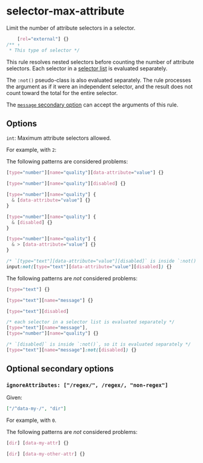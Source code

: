 # selector-max-attribute

Limit the number of attribute selectors in a selector.

<!-- prettier-ignore -->
```css
    [rel="external"] {}
/** ↑
 * This type of selector */
```

This rule resolves nested selectors before counting the number of attribute selectors. Each selector in a [selector list](https://www.w3.org/TR/selectors4/#selector-list) is evaluated separately.

The `:not()` pseudo-class is also evaluated separately. The rule processes the argument as if it were an independent selector, and the result does not count toward the total for the entire selector.

The [`message` secondary option](https://github.com/stylelint/stylelint/tree/15.10.3/docsuser-guideconfigure.md#message) can accept the arguments of this rule.

## Options

`int`: Maximum attribute selectors allowed.

For example, with `2`:

The following patterns are considered problems:

<!-- prettier-ignore -->
```css
[type="number"][name="quality"][data-attribute="value"] {}
```

<!-- prettier-ignore -->
```css
[type="number"][name="quality"][disabled] {}
```

<!-- prettier-ignore -->
```css
[type="number"][name="quality"] {
  & [data-attribute="value"] {}
}
```

<!-- prettier-ignore -->
```css
[type="number"][name="quality"] {
  & [disabled] {}
}
```

<!-- prettier-ignore -->
```css
[type="number"][name="quality"] {
  & > [data-attribute="value"] {}
}
```

<!-- prettier-ignore -->
```css
/* `[type="text"][data-attribute="value"][disabled]` is inside `:not()`, so it is evaluated separately */
input:not([type="text"][data-attribute="value"][disabled]) {}
```

The following patterns are _not_ considered problems:

<!-- prettier-ignore -->
```css
[type="text"] {}
```

<!-- prettier-ignore -->
```css
[type="text"][name="message"] {}
```

<!-- prettier-ignore -->
```css
[type="text"][disabled]
```

<!-- prettier-ignore -->
```css
/* each selector in a selector list is evaluated separately */
[type="text"][name="message"],
[type="number"][name="quality"] {}
```

<!-- prettier-ignore -->
```css
/* `[disabled]` is inside `:not()`, so it is evaluated separately */
[type="text"][name="message"]:not([disabled]) {}
```

## Optional secondary options

### `ignoreAttributes: ["/regex/", /regex/, "non-regex"]`

Given:

```json
["/^data-my-/", "dir"]
```

For example, with `0`.

The following patterns are _not_ considered problems:

<!-- prettier-ignore -->
```css
[dir] [data-my-attr] {}
```

<!-- prettier-ignore -->
```css
[dir] [data-my-other-attr] {}
```
